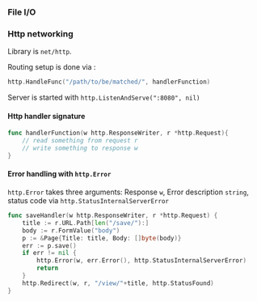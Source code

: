 ### File I/O



### Http networking

Library is `net/http`.

Routing setup is done via :
```go
http.HandleFunc("/path/to/be/matched/", handlerFunction)
```

Server is started with `http.ListenAndServe(":8080", nil)`

#### Http handler signature

```go
func handlerFunction(w http.ResponseWriter, r *http.Request){
    // read something from request r
    // write something to response w
}
```

#### Error handling with `http.Error`

`http.Error` takes three arguments: Response `w`, Error description `string`, status
code via `http.StatusInternalServerError`
```go
func saveHandler(w http.ResponseWriter, r *http.Request) {
    title := r.URL.Path[len("/save/"):]
    body := r.FormValue("body")
    p := &Page{Title: title, Body: []byte(body)}
    err := p.save()
    if err != nil {
        http.Error(w, err.Error(), http.StatusInternalServerError)
        return
    }
    http.Redirect(w, r, "/view/"+title, http.StatusFound)
}
```